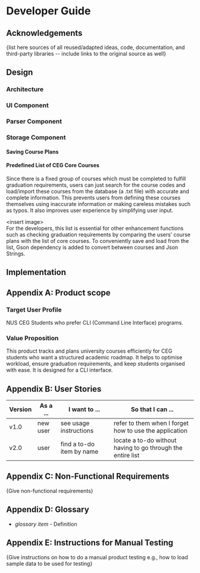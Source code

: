 # Developer Guide

## Acknowledgements

{list here sources of all reused/adapted ideas, code, documentation, and third-party libraries -- include links to the original source as well}

## Design

### **Architecture**

### **UI Component**

### **Parser Component**

### **Storage Component**

#### **Saving Course Plans**

#### **Predefined List of CEG Core Courses**

Since there is a fixed group of courses which must be completed to fulfill graduation requirements, users can just search for the course codes and load/import these courses from the database (a .txt file) with accurate and complete information. This prevents users from defining these courses themselves using inaccurate information or making careless mistakes such as typos. It also improves user experience by simplifying user input.

\<insert image>\
For the developers, this list is essential for other enhancement functions such as checking graduation requirements by comparing the users’ course plans with the list of core courses. To conveniently save and load from the list, Gson dependency is added to convert between courses and Json Strings.

## Implementation



## Appendix A: Product scope
### **Target User Profile**

NUS CEG Students who prefer CLI (Command Line Interface) programs.

### **Value Proposition**

This product tracks and plans university courses efficiently
for CEG students who want a structured academic roadmap.
It helps to optimise workload, ensure graduation requirements,
and keep students organised with ease.
It is designed for a CLI interface.

## Appendix B: User Stories

|Version| As a ... | I want to ... | So that I can ...|
|--------|----------|---------------|------------------|
|v1.0|new user|see usage instructions|refer to them when I forget how to use the application|
|v2.0|user|find a to-do item by name|locate a to-do without having to go through the entire list|

## Appendix C: Non-Functional Requirements

{Give non-functional requirements}

## Appendix D: Glossary

* *glossary item* - Definition

## Appendix E: Instructions for Manual Testing

{Give instructions on how to do a manual product testing e.g., how to load sample data to be used for testing}
